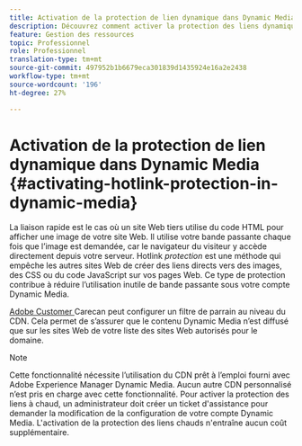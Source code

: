 ```yaml
---
title: Activation de la protection de lien dynamique dans Dynamic Media
description: Découvrez comment activer la protection des liens dynamiques dans Dynamic Media.
feature: Gestion des ressources
topic: Professionnel
role: Professionnel
translation-type: tm+mt
source-git-commit: 497952b1b6679eca301839d1435924e16a2e2438
workflow-type: tm+mt
source-wordcount: '196'
ht-degree: 27%

---
```



# Activation de la protection de lien dynamique dans Dynamic Media   {#activating-hotlink-protection-in-dynamic-media}

La liaison rapide est le cas où un site Web tiers utilise du code HTML pour afficher une image de votre site Web. Il utilise votre bande passante chaque fois que l’image est demandée, car le navigateur du visiteur y accède directement depuis votre serveur. Hotlink *protection* est une méthode qui empêche les autres sites Web de créer des liens directs vers des images, des CSS ou du code JavaScript sur vos pages Web. Ce type de protection contribue à réduire l’utilisation inutile de bande passante sous votre compte Dynamic Media.

[Adobe Customer ](https://helpx.adobe.com/fr/support.html) Carecan peut configurer un filtre de parrain au niveau du CDN. Cela permet de s’assurer que le contenu Dynamic Media n’est diffusé que sur les sites Web de votre liste des sites Web autorisés pour le domaine.

>[!NOTE]
>
>Cette fonctionnalité nécessite l’utilisation du CDN prêt à l’emploi fourni avec Adobe Experience Manager Dynamic Media. Aucun autre CDN personnalisé n’est pris en charge avec cette fonctionnalité. Pour activer la protection des liens à chaud, un administrateur doit créer un ticket d&#39;assistance pour demander la modification de la configuration de votre compte Dynamic Media. L&#39;activation de la protection des liens chauds n&#39;entraîne aucun coût supplémentaire.
